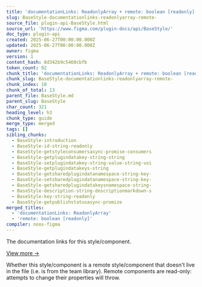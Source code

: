 ```yaml
---
title: 'documentationLinks: ReadonlyArray + remote: boolean [readonly]'
slug: BaseStyle-documentationlinks-readonlyarray-remote-
source_file: plugin-api-BaseStyle.html
source_url: 'https://www.figma.com/plugin-docs/api/BaseStyle/'
doc_type: plugin-api
created: 2025-06-27T00:00:00.000Z
updated: 2025-06-27T00:00:00.000Z
owner: figma
version: 1
content_hash: 8d342b9c5460cbfb
token_count: 92
chunk_title: 'documentationLinks: ReadonlyArray + remote: boolean [readonly]'
chunk_slug: BaseStyle-documentationlinks-readonlyarray-remote-
chunk_index: 10
chunk_of_total: 13
parent_file: BaseStyle.md
parent_slug: BaseStyle
char_count: 321
heading_level: h3
chunk_type: guide
merge_type: merged
tags: []
sibling_chunks:
  - BaseStyle-introduction
  - BaseStyle-id-string-readonly
  - BaseStyle-getstyleconsumersasync-promise-consumers
  - BaseStyle-getplugindatakey-string-string
  - BaseStyle-setplugindatakey-string-value-string-voi
  - BaseStyle-getplugindatakeys-string
  - BaseStyle-getsharedplugindatanamespace-string-key-
  - BaseStyle-setsharedplugindatanamespace-string-key-
  - BaseStyle-getsharedplugindatakeysnamespace-string-
  - BaseStyle-description-string-descriptionmarkdown-s
  - BaseStyle-key-string-readonly
  - BaseStyle-getpublishstatusasync-promise
merged_titles:
  - 'documentationLinks: ReadonlyArray'
  - 'remote: boolean [readonly]'
compiler: noos-figma
---
```


The documentation links for this style/component.

[View more →](/plugin-docs/api/properties/nodes-documentationlinks/)

Whether this style/component is a remote style/component that doesn't live in the file (i.e. is from the team library). Remote components are read-only: attempts to change their properties will throw.
